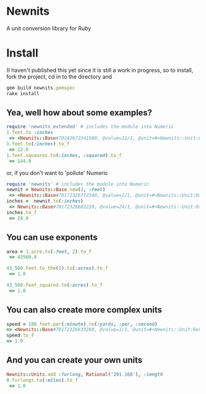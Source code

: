 Newnits
=======
A unit conversion library for Ruby

Install
=======
(I haven't published this yet since it is still a work in progress, so
to install, fork the project, cd in to the directory and
```ruby
gem build newnits.gemspec
rake install
```

Yea, well how about some examples?
----------------------------------

```ruby
require 'newnits_extended' # includes the module into Numeric
1.feet.to :inches
 => <Newnits::Base#70242672341580, @value=12/1, @unit=#<Newnits::Unit:0x007fc54b10e560>:inch, @to_f=12.0>
1.feet.to(:inches).to_f
 => 12.0
1.feet.squaures.to(:inches, :squared).to_f
 => 144.0
```

or, if you don't want to 'pollute' Numeric

```ruby
require 'newnits' # includes the module into Numeric
newnit = Newnits::Base.new(2, :feet)
 => <Newnits::Base#70172326712340, @value=2/1, @unit=#<Newnits::Unit:0x007fa489365c38>:feet, @to_f=2.0>
inches =  newnit.to(:inches)
 => Newnits::Base#70172326683220, @value=24/1, @unit=#<Newnits::Unit:0x007fa48935c570>:inch, @to_f=24.0> 
inches.to_f
 => 24.0
```

You can use exponents
---------------------

```ruby
area = 1.acre.to(:feet, 2).to_f
 => 43560.0 

43_560.feet.to_the(2).to(:acres).to_f
 => 1.0

43_560.feet_squared.to(:acres).to_f
 => 1.0
```

You can also create more complex units
--------------------------------------

```ruby
speed = 180.feet.per(:minute).to(:yards, :per, :second)
=> <Newnits::Base#70172326633280, @value=1/1, @unit=#<Newnits::Unit:0x007fa489345d98>:yard, @to_f=1.0> 
speed.to_f
=> 1.0
```

And you can create your own units
--------------------------------------

```ruby
Newnits::Units.add :furlong, Rational('201.168'), :length
8.furlongs.to(:miles).to_f
 => 1.0
```







